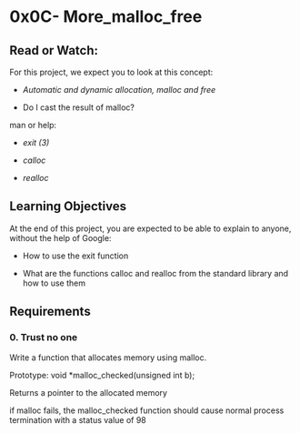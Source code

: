 # 0x0C- More_malloc_free
## Read or Watch:
For this project, we expect you to look at this concept:

- *Automatic and dynamic allocation, malloc and free*

- Do I cast the result of malloc?

man or help:

- *exit (3)*

- *calloc*

- *realloc*
## Learning Objectives
At the end of this project, you are expected to be able to explain to anyone, without the help of Google:

- How to use the exit function

- What are the functions calloc and realloc from the standard library and how to use them
## Requirements
### 0. Trust no one
Write a function that allocates memory using malloc.

Prototype: void *malloc_checked(unsigned int b);

Returns a pointer to the allocated memory

if malloc fails, the malloc_checked function should cause normal process termination with a status value of 98
